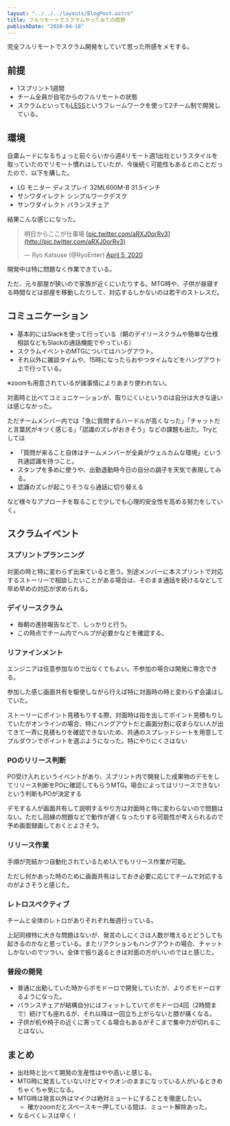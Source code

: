 ```yaml
---
layout: "../../../layouts/BlogPost.astro"
title: フルリモートでスクラムやってみての感想
publishDate: "2020-04-18"
---
```


完全フルリモートでスクラム開発をしていて思った所感をメモする。

## 前提

- 1スプリント1週間
- チーム全員が自宅からのフルリモートの状態
- スクラムといっても[LESS]([https://less.works/jp/less/principles/overview](https://less.works/jp/less/principles/overview))というフレームワークを使って2チーム制で開発している。

## 環境

自粛ムードになるちょっと前ぐらいから週4リモート週1出社というスタイルを取っていたのでリモート慣れはしていたが、今後続く可能性もあるとのことだったので、以下を購した。

- LG モニター ディスプレイ 32ML600M-B 31.5インチ
- サンワダイレクト シンプルワークデスク
- サンワダイレクト バランスチェア

結果こんな感じになった。

<blockquote class="twitter-tweet"><p lang="ja" dir="ltr">明日からここが仕事場 <a href="[https://t.co/aRXJ0orRv3](https://t.co/aRXJ0orRv3)">[pic.twitter.com/aRXJ0orRv3](http://pic.twitter.com/aRXJ0orRv3)</a></p>— Ryo Katsuse (@RyoEnter) <a href="[https://twitter.com/RyoEnter/status/1246652172441243650?ref_src=twsrc^tfw](https://twitter.com/RyoEnter/status/1246652172441243650?ref_src=twsrc%5Etfw)">April 5, 2020</a></blockquote>
<script async src="https://platform.twitter.com/widgets.js" charset="utf-8"></script>

開発中は特に問題なく作業できている。

ただ、元々部屋が狭いので家族が近くにいたりする。MTG時や、子供が昼寝する時間などは部屋を移動したりして、対応するしかないのは若干のストレスだ。

## コミュニケーション

- 基本的にはSlackを使って行っている（朝のデイリースクラムや簡単な仕様相談などもSlackの通話機能でやっている）
- スクラムイベントのMTGについてはハングアウト。
- それ以外に雑談タイムや、15時になったらおやつタイムなどをハングアウト上で行っている。

※zoomも用意されているが諸事情によりあまり使われない。

対面時と比べてコミュニケーションが、取りにくいというのは自分は大きな違いは感じなかった。

ただチームメンバー内では「急に質問するハードルが高くなった」「チャットだと言葉尻がキツく感じる」「認識のズレがおきそう」などの課題も出た。Tryとしては

- 「質問が来ること自体はチームメンバーが全員がウェルカムな環境」という共通認識を持つこと。
- スタンプを多めに使うや、出勤退勤時今日の自分の調子を天気で表現してみる。
- 認識のズレが起こりそうなら通話に切り替える

など様々なアプローチを取ることで少しでも心理的安全性を高める努力をしていく。

## スクラムイベント

### スプリントプランニング

対面の時と特に変わらず出来ていると思う。別途メンバーに本スプリントで対応するストーリーで相談したいことがある場合は、そのまま通話を続けるなどして早め早めの対応が求められる。

### デイリースクラム

- 毎朝の進捗報告などで、しっかりと行う。
- この時点でチーム内でヘルプが必要かなどを確認する。

### リファインメント

エンジニアは任意参加なので出なくてもよい。不参加の場合は開発に専念できる。

参加した感じ画面共有を駆使しながら行えば特に対面時の時と変わらず会議はしていた。

ストーリーにポイント見積もりする際、対面時は指を出してポイント見積もりしていたがオンラインの場合、特にハングアウトだと画面分割に収まらない人が出てきて一斉に見積もりを確認できないため、共通のスプレッドシートを用意してプルダウンでポイントを選ぶようになった。特にやりにくさはない

### POのリリース判断

PO受け入れというイベントがあり、スプリント内で開発した成果物のデモをしてリリース判断をPOに確認してもらうMTG。場合によってはリリースできないという判断もPOが決定する

デモする人が画面共有して説明するやり方は対面時と特に変わらないので問題はない。ただし回線の問題などで動作が遅くなったりする可能性が考えられるので予め画面録画しておくとよさそう。

### リリース作業

手順が完結かつ自動化されているため1人でもリリース作業が可能。

ただし何かあった時のために画面共有はしておき必要に応じてチームで対応するのがよさそうと感じた。

### レトロスペクティブ

チームと全体のレトロがありそれぞれ毎週行っている。

上記同様特に大きな問題はないが、発言のしにくさは人数が増えるとどうしても起きるのかなと思っている。またリアクションもハングアウトの場合、チャットしかないのでツラい。全体で振り返るときは対面の方がいいのではと感じた。

### 普段の開発

- 普通に出勤していた時からポモドーロで開発していたが、よりポモドーロするようになった。
- バランスチェアが結構自分にはフィットしていてポモドーロ4回（2時間まで）続けても座れるが、それ以降は一回立ち上がらないと膝が痛くなる。
- 子供が机や椅子の近くに寄ってくる場合もあるがそこまで集中力が切れることはない。

## まとめ

- 出社時と比べて開発の生産性はやや高いと感じる。
- MTG時に発言していないけどマイクオンのままになっている人がいるときめちゃくちゃ気になる。
- MTG時は発言以外はマイクは絶対ミュートにすることを徹底したい。
    - 確かzoomだとスペースキー押している間は、ミュート解除あった。
- なるべくレスは早く！